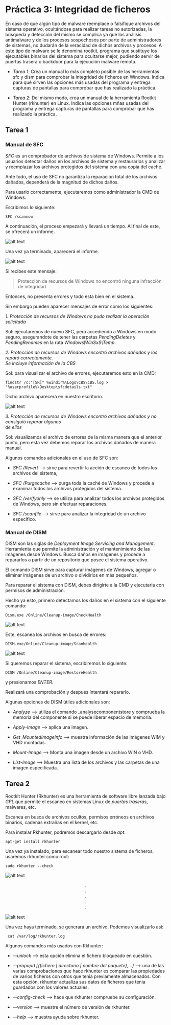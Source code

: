 # Práctica 3: Integridad de ficheros

En caso de que algún tipo de malware reemplace o falsifique archivos del sistema operativo,
ocultándose para realizar tareas no autorizadas, la búsqueda y detección del mismo se complica 
ya que los análisis antimalware y de los procesos sospechosos por parte de administradores 
de sistemas, no dudarán de la veracidad de dichos archivos y procesos. 
A este tipo de malware se le denomina rootkit, programa que sustituye los ejecutables binarios 
del sistema para ocultarse mejor, pudiendo servir de puertas trasera o backdoor 
para la ejecución malware remota.


* _*Tarea 1*_: Crea un manual lo más completo posible de las herramientas sfc y dism 
	     para comprobar la integridad de ficheros en Windows. 
	     Indica para qué sirven las opciones más usadas del programa y 
	     entrega capturas de pantallas para comprobar que has realizado la práctica.


* _*Tarea 2*_: Del mismo modo, crea un manual de la herramienta Rootkit Hunter (rkhunter) en Linux. 
	     Indica las opciones mñas usadas del programa y entrega 
	     capturas de pantallas para comprobar que has realizado la práctica.



## Tarea 1


### Manual de SFC


*SFC* es un comprobador de archivos de sistema de Windows. Permite a los usuarios detectar daños
en los archivos de sistema y restaurarlos y analizar y reemplazar los archivos protegidos del
sistema con una copia del caché.

Ante todo, el uso de SFC no garantiza la reparación total de los archivos dañados, dependerá
de la magnitud de dichos daños.


Para usarlo correctamente, ejecutaremos como administrador la CMD de Windows.

Escribimos lo siguiente:

```SFC /scannow```

A continuación, el proceso empezará y llevará un tiempo. Al final de este, se ofrecerá un informe.

![alt text](https://github.com/ManuelLoraRoman/Prueba/blob/master/Imágenes/26.png)

Una vez ya terminado, aparecerá el informe.

![alt text](https://github.com/ManuelLoraRoman/Prueba/blob/master/Imágenes/27.png)

Si recibes este mensaje:

> Protección de recursos de Windows no encontró ninguna infracción de integridad.

Entonces, no presenta errores y todo esta bien en el sistema.

Sin embargo pueden aparecer mensajes de error como los siguientes:


   _*1. Protección de recursos de Windows no pudo realizar la operación solicitada*_  

Sol: ejecutaremos de nuevo SFC, pero accediendo a Windows en modo seguro, asegurandote de tener
     las carpetas _PendingDeletes_ y _PendingRenames_ en la ruta _Windows\WinSxS\Temp_.


   _*2. Protección de recursos de Windows encontró archivos dañados y los reparó correctamente.  
       Se incluye información de la CBS*_  

Sol: para visualizar el archivo de errores, ejecutaremos esto en la CMD:

```findstr /c:"[SR]" %windir%\Logs\CBS\CBS.log > "%userprofile%\Desktop\sfcdetails.txt"```

Dicho archivo aparecerá en nuestro escritorio.

![alt text](https://github.com/ManuelLoraRoman/Prueba/blob/master/Imágenes/28.png)

   _*3. Protección de recursos de Windows encontró archivos dañados y no consiguió reparar algunos  
       de ellos*_    

Sol: visualizamos el archivo de errores de la misma manera que el anterior punto, pero esta vez
     debemos reparar los archivos dañados de manera manual.

Algunos comandos adicionales en el uso de SFC son:


* _*SFC /Revert*_ --> sirve para revertir la acción de escaneo de todos los archivos del sistema,

* _*SFC /Purgecache*_ --> purga toda la caché de Windows y procede a examinar todos los archivos
			protegidos del sistema.

* _*SFC /verifyonly*_ --> se utiliza para analizar todos los archivos protegidos de Windows, pero
			sin efectuar reparaciones.

* _*SFC /scanfile*_ --> sirve para analizar la integridad de un archivo específico.


### Manual de DISM

DISM son las siglas de _Deployment Image Servicing and Management_. Herramienta que permite la
administración y el mantenimiento de las imágenes desde Windows. Busca daños en imágenes y
procede a repararlos a partir de un repositorio que posee el sistema operativo.

El comando DISM sirve para capturar imágenes de Windows, agregar o eliminar imágenes de un
archivo o dividirlos en más pequeños.

Para reparar el sistema con DISM, debes dirigirte a la CMD y ejecutarla con permisos de
administración.

Hecho ya esto, primero detectamos los daños en el sistema con el siguiente comando:

```Dism.exe /Online/Cleanup-image/CheckHealth```

![alt text](https://github.com/ManuelLoraRoman/Prueba/blob/master/Imágenes/29.png)

Este, escanea los archivos en busca de errores:

```DISM.exe/Online/Cleanup-image/Scanhealth```

![alt text](https://github.com/ManuelLoraRoman/Prueba/blob/master/Imágenes/30.png)

Si queremos reparar el sistema, escribiremos lo siguiente:

```DISM /Online/Cleanup-image/RestoreHealth```

y presionamos _ENTER_.

Realizará una comprobación y después intentará repararlo.


Algunas opciones de DISM útiles adicionales son:


* _*Analyze*_ --> utiliza el comando _analysecomponentstore y comprueba la memoria del componente
		si se puede liberar espacio de memoria.


* _*Apply-Image*_ --> aplica una imagen.

* _*Get_MountedImageInfo*_ --> muestra información de las imágenes WIM y VHD montadas.

* _*Mount-Image*_ --> Monta una imagen desde un archivo WIN o VHD.

* _*List-Image*_ --> Muestra una lista de los archivos y las carpetas de una imagen especificada.


## Tarea 2

Rootkit Hunter (Rkhunter) es una herramienta de software libre lanzada bajo _GPL_ que permite el 
escaneo en sistemas Linux de _puertas traseras_, malwares, etc.

Escanea en busca de archivos ocultos, permisos erróneos en archivos binarios, cadenas extrañas en
el kernel, etc.

Para instalar Rkhunter, podremos descargarlo desde _apt_.

```apt-get install rkhunter```

Una vez ya instalado, para escanear todo nuestro sistema de ficheros, usaremos rkhunter como root:

```sudo rkhunter --check```

 
![alt text](https://github.com/ManuelLoraRoman/Prueba/blob/master/Imágenes/31.png)

<div align="center">

   .  
   .  
   .  
   .  
   .  

</div>

![alt text](https://github.com/ManuelLoraRoman/Prueba/blob/master/Imágenes/32.png)

Una vez haya terminado, se generará un archivo. Podemos visualizarlo así:

``` cat /var/log/rkhunter.log```


Algunos comandos más usados con Rkhunter:


* _*--unlock*_ --> esta opción elimina el fichero bloqueado en cuestión.

* _*--propupd [{fichero | directorio | nombre del paquete},...]*_ --> una de las varias
		comprobaciones que hace rkhunter es comparar las propiedades de varios
		ficheros con otros que tenia previamente almacenados. Con esta opción,
		rkhunter actualiza sus datos de ficheros que tenia guardados con los
		valores actuales.

* _*--config-check*_ --> hace que rkhunter compruebe su configuración. 

* _*--version*_ --> muestre el número de versión de rkhunter.

* _*--help*_ --> muestra ayuda sobre rkhunter.
